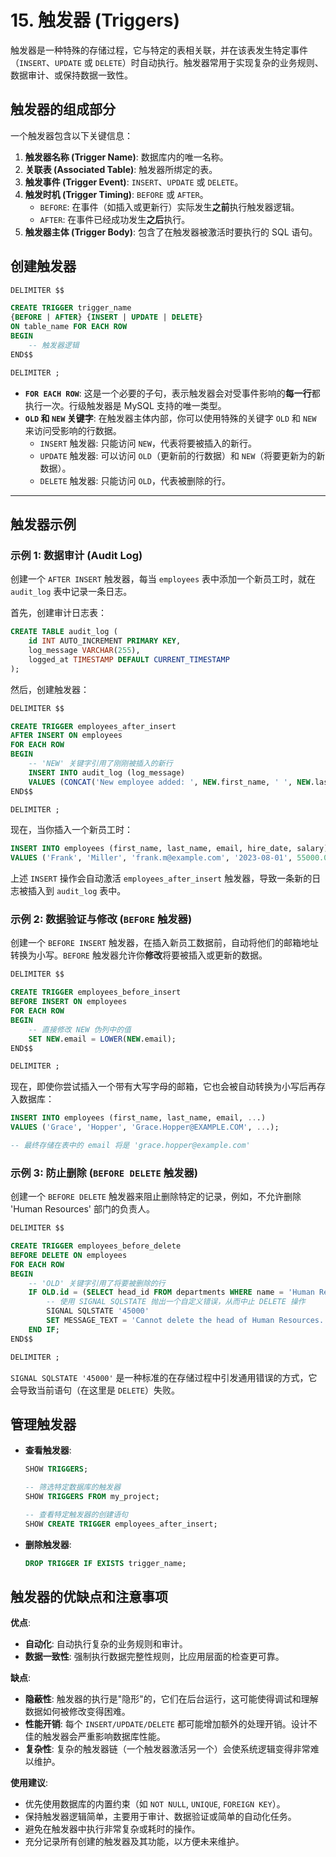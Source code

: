 # 15. 触发器 (Triggers)

触发器是一种特殊的存储过程，它与特定的表相关联，并在该表发生特定事件（`INSERT`、`UPDATE` 或 `DELETE`）时自动执行。触发器常用于实现复杂的业务规则、数据审计、或保持数据一致性。

## 触发器的组成部分

一个触发器包含以下关键信息：

1.  **触发器名称 (Trigger Name)**: 数据库内的唯一名称。
2.  **关联表 (Associated Table)**: 触发器所绑定的表。
3.  **触发事件 (Trigger Event)**: `INSERT`、`UPDATE` 或 `DELETE`。
4.  **触发时机 (Trigger Timing)**: `BEFORE` 或 `AFTER`。
    - `BEFORE`: 在事件（如插入或更新行）实际发生**之前**执行触发器逻辑。
    - `AFTER`: 在事件已经成功发生**之后**执行。
5.  **触发器主体 (Trigger Body)**: 包含了在触发器被激活时要执行的 SQL 语句。

## 创建触发器

```sql
DELIMITER $$

CREATE TRIGGER trigger_name
{BEFORE | AFTER} {INSERT | UPDATE | DELETE}
ON table_name FOR EACH ROW
BEGIN
    -- 触发器逻辑
END$$

DELIMITER ;
```
- **`FOR EACH ROW`**: 这是一个必要的子句，表示触发器会对受事件影响的**每一行**都执行一次。行级触发器是 MySQL 支持的唯一类型。
- **`OLD` 和 `NEW` 关键字**: 在触发器主体内部，你可以使用特殊的关键字 `OLD` 和 `NEW` 来访问受影响的行数据。
    - `INSERT` 触发器: 只能访问 `NEW`，代表将要被插入的新行。
    - `UPDATE` 触发器: 可以访问 `OLD`（更新前的行数据）和 `NEW`（将要更新为的新数据）。
    - `DELETE` 触发器: 只能访问 `OLD`，代表被删除的行。

---

## 触发器示例

### 示例 1: 数据审计 (Audit Log)

创建一个 `AFTER INSERT` 触发器，每当 `employees` 表中添加一个新员工时，就在 `audit_log` 表中记录一条日志。

首先，创建审计日志表：
```sql
CREATE TABLE audit_log (
    id INT AUTO_INCREMENT PRIMARY KEY,
    log_message VARCHAR(255),
    logged_at TIMESTAMP DEFAULT CURRENT_TIMESTAMP
);
```

然后，创建触发器：
```sql
DELIMITER $$

CREATE TRIGGER employees_after_insert
AFTER INSERT ON employees
FOR EACH ROW
BEGIN
    -- 'NEW' 关键字引用了刚刚被插入的新行
    INSERT INTO audit_log (log_message)
    VALUES (CONCAT('New employee added: ', NEW.first_name, ' ', NEW.last_name, ' (ID: ', NEW.id, ')'));
END$$

DELIMITER ;
```

现在，当你插入一个新员工时：
```sql
INSERT INTO employees (first_name, last_name, email, hire_date, salary)
VALUES ('Frank', 'Miller', 'frank.m@example.com', '2023-08-01', 55000.00);
```
上述 `INSERT` 操作会自动激活 `employees_after_insert` 触发器，导致一条新的日志被插入到 `audit_log` 表中。

### 示例 2: 数据验证与修改 (`BEFORE` 触发器)

创建一个 `BEFORE INSERT` 触发器，在插入新员工数据前，自动将他们的邮箱地址转换为小写。`BEFORE` 触发器允许你**修改**将要被插入或更新的数据。

```sql
DELIMITER $$

CREATE TRIGGER employees_before_insert
BEFORE INSERT ON employees
FOR EACH ROW
BEGIN
    -- 直接修改 NEW 伪列中的值
    SET NEW.email = LOWER(NEW.email);
END$$

DELIMITER ;
```
现在，即使你尝试插入一个带有大写字母的邮箱，它也会被自动转换为小写后再存入数据库：
```sql
INSERT INTO employees (first_name, last_name, email, ...)
VALUES ('Grace', 'Hopper', 'Grace.Hopper@EXAMPLE.COM', ...);

-- 最终存储在表中的 email 将是 'grace.hopper@example.com'
```

### 示例 3: 防止删除 (`BEFORE DELETE` 触发器)

创建一个 `BEFORE DELETE` 触发器来阻止删除特定的记录，例如，不允许删除 'Human Resources' 部门的负责人。

```sql
DELIMITER $$

CREATE TRIGGER employees_before_delete
BEFORE DELETE ON employees
FOR EACH ROW
BEGIN
    -- 'OLD' 关键字引用了将要被删除的行
    IF OLD.id = (SELECT head_id FROM departments WHERE name = 'Human Resources') THEN
        -- 使用 SIGNAL SQLSTATE 抛出一个自定义错误，从而中止 DELETE 操作
        SIGNAL SQLSTATE '45000'
        SET MESSAGE_TEXT = 'Cannot delete the head of Human Resources.';
    END IF;
END$$

DELIMITER ;
```
`SIGNAL SQLSTATE '45000'` 是一种标准的在存储过程中引发通用错误的方式，它会导致当前语句（在这里是 `DELETE`）失败。

## 管理触发器

- **查看触发器**:
  ```sql
  SHOW TRIGGERS;

  -- 筛选特定数据库的触发器
  SHOW TRIGGERS FROM my_project;

  -- 查看特定触发器的创建语句
  SHOW CREATE TRIGGER employees_after_insert;
  ```

- **删除触发器**:
  ```sql
  DROP TRIGGER IF EXISTS trigger_name;
  ```

## 触发器的优缺点和注意事项

**优点**:
- **自动化**: 自动执行复杂的业务规则和审计。
- **数据一致性**: 强制执行数据完整性规则，比应用层面的检查更可靠。

**缺点**:
- **隐蔽性**: 触发器的执行是"隐形"的，它们在后台运行，这可能使得调试和理解数据如何被修改变得困难。
- **性能开销**: 每个 `INSERT/UPDATE/DELETE` 都可能增加额外的处理开销。设计不佳的触发器会严重影响数据库性能。
- **复杂性**: 复杂的触发器链（一个触发器激活另一个）会使系统逻辑变得非常难以维护。

**使用建议**:
- 优先使用数据库的内置约束（如 `NOT NULL`, `UNIQUE`, `FOREIGN KEY`）。
- 保持触发器逻辑简单，主要用于审计、数据验证或简单的自动化任务。
- 避免在触发器中执行非常复杂或耗时的操作。
- 充分记录所有创建的触发器及其功能，以方便未来维护。 